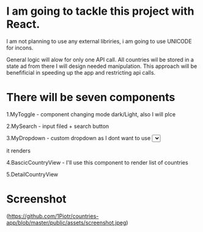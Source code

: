 # I am going to tackle this project with React. 

I am not planning to use any external libriries, i am going to use UNICODE for incons.

General logic will alow for only one API call. All countries wil be stored in a state ad from there
I will design needed manipulation. This approach will be benefificial in speeding up the app and
restricting api calls.

# There will be  seven components

1.MyToggle  - component changing mode dark/Light, also I will plce 


2.MySearch - input filed + search button


3.MyDropdown - custom dropdown as I dont want to use <select> as there are problems with controlling hoe 

it renders

4.BascicCountryView - I'll use this component to render list of countries

5.DetailCountryView

# Screenshot


(https://github.com/1Piotr/countries-app/blob/master/public/assets/screenshot.jpeg)



